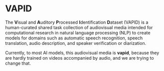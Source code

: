 # VAPID
The **V**isual and **A**uditory **P**rocessed **I**dentification **D**ataset (VAPID) is a human-curated shared task collection of audiovisual media intended for computational research in natural language processing (NLP) to create models for domains such as automatic speech recognition, speech translation, audio description, and speaker verification or diarization.

Currently, to most AI models, this audiovisual media is **vapid**, because they are hardly trained on videos accompanied by audio, and we are trying to change that.
